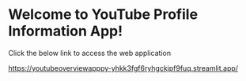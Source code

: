 # Welcome to YouTube Profile Information App!

Click the below link to access the web application

https://youtubeoverviewapppy-yhkk3fgf6ryhgckjpf9fuq.streamlit.app/

